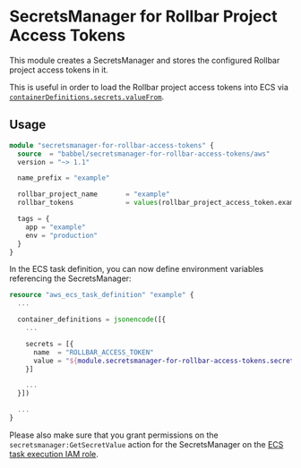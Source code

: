 # SecretsManager for Rollbar Project Access Tokens

This module creates a SecretsManager and stores the configured Rollbar project access tokens in it.

This is useful in order to load the Rollbar project access tokens into ECS via [`containerDefinitions.secrets.valueFrom`](https://docs.aws.amazon.com/AmazonECS/latest/developerguide/specifying-sensitive-data-secrets.html).

## Usage

```tf
module "secretsmanager-for-rollbar-access-tokens" {
  source  = "babbel/secretsmanager-for-rollbar-access-tokens/aws"
  version = "~> 1.1"

  name_prefix = "example"

  rollbar_project_name       = "example"
  rollbar_tokens             = values(rollbar_project_access_token.example)[*]

  tags = {
    app = "example"
    env = "production"
  }
}
```

In the ECS task definition, you can now define environment variables referencing the SecretsManager:

```tf
resource "aws_ecs_task_definition" "example" {
  ...

  container_definitions = jsonencode([{
    ...

    secrets = [{
      name  = "ROLLBAR_ACCESS_TOKEN"
      value = "${module.secretsmanager-for-rollbar-access-tokens.secretsmanager_secret.arn}:${rollbar_project_access_token.example.name}::"
    }]

    ...
  }])

  ...
}
```

Please also make sure that you grant permissions on the `secretsmanager:GetSecretValue` action for the SecretsManager on the [ECS task execution IAM role](https://docs.aws.amazon.com/AmazonECS/latest/developerguide/task_execution_IAM_role.html).
